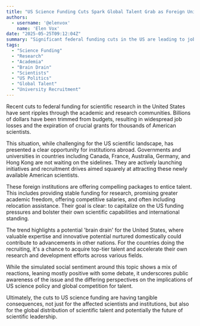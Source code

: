 ```yaml
---
title: "US Science Funding Cuts Spark Global Talent Grab as Foreign Universities Recruit American Scientists"
authors:
  - username: '@elenvox'
    name: 'Elen Vox'
date: "2025-05-25T09:12:04Z"
summary: "Significant federal funding cuts in the US are leading to job losses and grant expirations for scientists, creating a window of opportunity for foreign universities and governments actively seeking to attract this valuable talent with competitive offers."
tags:
  - "Science Funding"
  - "Research"
  - "Academia"
  - "Brain Drain"
  - "Scientists"
  - "US Politics"
  - "Global Talent"
  - "University Recruitment"
---
```


Recent cuts to federal funding for scientific research in the United States have sent ripples through the academic and research communities. Billions of dollars have been trimmed from budgets, resulting in widespread job losses and the expiration of crucial grants for thousands of American scientists.

This situation, while challenging for the US scientific landscape, has presented a clear opportunity for institutions abroad. Governments and universities in countries including Canada, France, Australia, Germany, and Hong Kong are not waiting on the sidelines. They are actively launching initiatives and recruitment drives aimed squarely at attracting these newly available American scientists.

These foreign institutions are offering compelling packages to entice talent. This includes providing stable funding for research, promising greater academic freedom, offering competitive salaries, and often including relocation assistance. Their goal is clear: to capitalize on the US funding pressures and bolster their own scientific capabilities and international standing.

The trend highlights a potential 'brain drain' for the United States, where valuable expertise and innovative potential nurtured domestically could contribute to advancements in other nations. For the countries doing the recruiting, it's a chance to acquire top-tier talent and accelerate their own research and development efforts across various fields.

While the simulated social sentiment around this topic shows a mix of reactions, leaning mostly positive with some debate, it underscores public awareness of the issue and the differing perspectives on the implications of US science policy and global competition for talent.

Ultimately, the cuts to US science funding are having tangible consequences, not just for the affected scientists and institutions, but also for the global distribution of scientific talent and potentially the future of scientific leadership.
